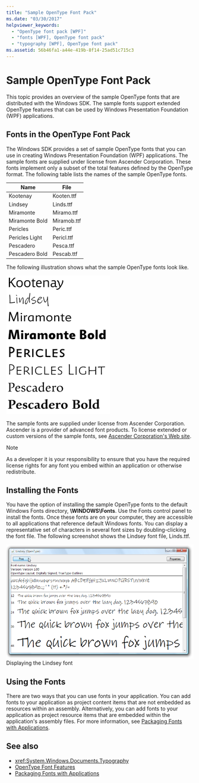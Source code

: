 ```yaml
---
title: "Sample OpenType Font Pack"
ms.date: "03/30/2017"
helpviewer_keywords: 
  - "OpenType font pack [WPF]"
  - "fonts [WPF], OpenType font pack"
  - "typography [WPF], OpenType font pack"
ms.assetid: 56b46fa1-a44e-419b-8f14-25ad51c715c3
---
```

# Sample OpenType Font Pack
This topic provides an overview of the sample OpenType fonts that are distributed with the Windows SDK. The sample fonts support extended OpenType features that can be used by Windows Presentation Foundation (WPF) applications.  

<a name="overview"></a>
## Fonts in the OpenType Font Pack  
 The Windows SDK provides a set of sample OpenType fonts that you can use in creating Windows Presentation Foundation (WPF) applications. The sample fonts are supplied under license from Ascender Corporation. These fonts implement only a subset of the total features defined by the OpenType format. The following table lists the names of the sample OpenType fonts.  
  
|**Name**|**File**|  
|--------------|--------------|  
|Kootenay|Kooten.ttf|  
|Lindsey|Linds.ttf|  
|Miramonte|Miramo.ttf|  
|Miramonte Bold|Miramob.ttf|  
|Pericles|Peric.ttf|  
|Pericles Light|Pericl.ttf|  
|Pescadero|Pesca.ttf|  
|Pescadero Bold|Pescab.ttf|  
  
 The following illustration shows what the sample OpenType fonts look like.  
  
 ![List of font names in sample font pack](./media/sample-opentype-font-pack/font-names-sample-pack.gif)  
  
 The sample fonts are supplied under license from Ascender Corporation. Ascender is a provider of advanced font products. To license extended or custom versions of the sample fonts, see [Ascender Corporation's Web site](https://www.monotype.com/).  
  
> [!NOTE]
> As a developer it is your responsibility to ensure that you have the required license rights for any font you embed within an application or otherwise redistribute.  
  
<a name="installing_the_fonts"></a>
## Installing the Fonts  
 You have the option of installing the sample OpenType fonts to the default Windows Fonts directory, **\WINDOWS\Fonts**. Use the Fonts control panel to install the fonts. Once these fonts are on your computer, they are accessible to all applications that reference default Windows fonts. You can display a representative set of characters in several font sizes by doubling-clicking the font file. The following screenshot shows the Lindsey font file, Linds.ttf.  
  
 ![Lindsey font &#40;OpenType&#41;](./media/typographyinwpf-04.png "TypographyInWPF_04")  
Displaying the Lindsey font  
  
<a name="using_the_fonts"></a>
## Using the Fonts  
 There are two ways that you can use fonts in your application. You can add fonts to your application as project content items that are not embedded as resources within an assembly. Alternatively, you can add fonts to your application as project resource items that are embedded within the application's assembly files. For more information, see [Packaging Fonts with Applications](packaging-fonts-with-applications.md).  
  
## See also

- <xref:System.Windows.Documents.Typography>
- [OpenType Font Features](opentype-font-features.md)
- [Packaging Fonts with Applications](packaging-fonts-with-applications.md)
